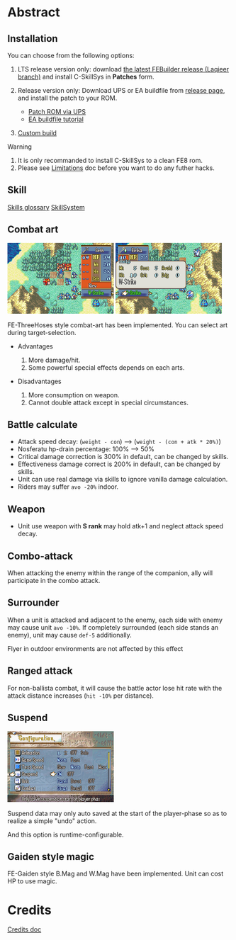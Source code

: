 # Abstract

## Installation

You can choose from the following options:

1. LTS release version only: download [the latest FEBuilder release (Laqieer branch)](https://github.com/laqieer/FEBuilderGBA/releases/tag/ver_20240912.11) and install C-SkillSys in **Patches** form.

2. Release version only: Download UPS or EA buildfile from [release page](https://github.com/FireEmblemUniverse/fe8u-cskillsys/releases), and install the patch to your ROM.

	- [Patch ROM via UPS](https://feuniverse.us/t/how-to-patch-a-rom-v5/10329)
	- [EA buildfile tutorial](https://tutorial.feuniverse.us/)

3. [Custom build](./CustomBuild.md)

> [!WARNING]
> 1. It is only recommanded to install C-SkillSys to a clean FE8 rom.
> 2. Please see [Limitations](./Limitations.md) doc before you want to do any futher hacks.

## Skill

[Skills glossary](./SkillInfo.md)
[SkillSystem](./SkillSys.md)

## Combat art

![image](./gfx/Home_CombatArt1.png)
![image](./gfx/Home_CombatArt2.png)

FE-ThreeHoses style combat-art has been implemented. You can select art during target-selection.

- Advantages
	1. More damage/hit.
	2. Some powerful special effects depends on each arts.

- Disadvantages
	1. More consumption on weapon.
	2. Cannot double attack except in special circumstances.

## Battle calculate

- Attack speed decay: (`weight - con`) --> (`weight - (con + atk * 20%)`)
- Nosferatu hp-drain percentage: 100% --> 50%
- Critical damage correction is 300% in default, can be changed by skills.
- Effectiveness damage correct is 200% in default, can be changed by skills.
- Unit can use real damage via skills to ignore vanilla damage calculation.
- Riders may suffer `avo -20%` indoor.

## Weapon

- Unit use weapon with **S rank** may hold atk+1 and neglect attack speed decay.

## Combo-attack

When attacking the enemy within the range of the companion, ally will participate in the combo attack.

## Surrounder

When a unit is attacked and adjacent to the enemy, each side with enemy may cause unit `avo -10%`. If completely surrounded (each side stands an enemy), unit may cause `def-5` additionally.

Flyer in outdoor environments are not affected by this effect

## Ranged attack

For non-ballista combat, it will cause the battle actor lose hit rate with the attack distance increases (`hit -10%` per distance).

## Suspend

![image](./gfx/Home_Suspend.png)

Suspend data may only auto saved at the start of the player-phase so as to realize a simple "undo" action.

And this option is runtime-configurable.

## Gaiden style magic

FE-Gaiden style B.Mag and W.Mag have been implemented. Unit can cost HP to use magic.

# Credits

[Credits doc](./Credits.md)
